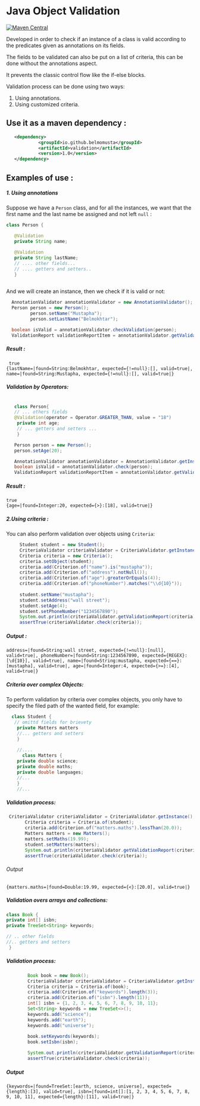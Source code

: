 # Java Object Validation
[![Maven Central](https://maven-badges.herokuapp.com/maven-central/io.github.belmomusta/validation/badge.svg?style=plastic)](https://maven-badges.herokuapp.com/maven-central/io.github.belmomusta/validation)


Developed in order to check if an instance of a class is valid according to the predicates
given as annotations on its fields.

The fields to be validated can also be put on a list of criteria, this can be done without the annotations aspect.

It prevents the classic control flow like the if-else blocks.

Validation process can be done using two ways:  
1. Using annotations.
2. Using customized criteria.


## Use it as a maven dependency  :

```XML
   <dependency>
            <groupId>io.github.belmomusta</groupId>
            <artifactId>validation</artifactId>
            <version>1.0</version>
   </dependency>
```

## Examples of use :
##### 1. Using annotations

Suppose we have a `Person` class, and for all the instances, we want that the first name and the last
name be assigned and not left `null` :

 ```JAVA
class Person {

    @Validation
    private String name;

    @Validation
    private String lastName;
    // .... other fields...
    // .... getters and setters..
    }
    
   ```
  
  And we will create an instance, then we check if it is valid or not:
   
   ```JAVA 
     AnnotationValidator annotationValidator = new AnnotationValidator();
     Person person = new Person();
            person.setName("Mustapha");
            person.setLastName("Belmokhtar");

     boolean isValid = annotationValidator.checkValidation(person);
     ValidationReport validationReportItem = annotationValidator.getValidationReport(person); // gives the details of each field
   ```
   ##### Result :

  ```Console
   true
  {lastName=|found=String:Belmokhtar, expected={!=null}:[], valid=true|, name=|found=String:Mustapha, expected={!=null}:[], valid=true|}
   ```
   
   ##### Validation by Operators: 
```JAVA

   class Person{
   // ... others fields 
   @Validation(operator = Operator.GREATER_THAN, value = "18")
    private int age;
    // ... getters and setters ...
    }
   ```
   
  ```JAVA
     Person person = new Person(); 
     person.setAge(20);
  
     AnnotationValidator annotationValidator = AnnotationValidator.getInstance();
     boolean isValid = annotationValidator.check(person);
     ValidationReport validationReportItem = annotationValidator.getValidationReport(person);
   ```
   ##### Result :
   
   ```Console
   true
   {age=|found=Integer:20, expected={>}:[18], valid=true|}
   ```

   ##### 2.Using criteria :
   You can also perform validation  over objects using `Criteria`:
   ```JAVA
        Student student = new Student();
        CriteriaValidator criteriaValidator = CriteriaValidator.getInstance();
        Criteria criteria = new Criteria();
        criteria.setObject(student);
        criteria.add(Criterion.of("name").is("mustapha"));
        criteria.add(Criterion.of("address").notNull());
        criteria.add(Criterion.of("age").greaterOrEquals(4));
        criteria.add(Criterion.of("phoneNumber").matches("\\d{10}"));
        
        student.setName("mustapha");
        student.setAddress("wall street");
        student.setAge(4);
        student.setPhoneNumber("1234567890");
        System.out.println(criteriaValidator.getValidationReport(criteria));
        assertTrue(criteriaValidator.check(criteria));
   ```
 ##### Output :
 ```Console 
 address=|found=String:wall street, expected={!=null}:[null], valid=true|, phoneNumber=|found=String:1234567890, expected={REGEX}:[\d{10}], valid=true|, name=|found=String:mustapha, expected={==}:[mustapha], valid=true|, age=|found=Integer:4, expected={>=}:[4], valid=true|}
```
##### Criteria over complex Objects: 
To perform validation by criteria over complex objects, you only have to specify the filed path of the wanted field, for example: 
```JAVA
  class Student {
   // omittd fields for brievety 
    private Matters matters
    //... getters and setters
    }
    
    //....
      class Matters {
    private double science;
    private double maths;
    private double languages;
    //...
    }
    //... 
```
##### Validation process: 

 ```JAVA 
  CriteriaValidator criteriaValidator = CriteriaValidator.getInstance();
        Criteria criteria = Criteria.of(student);
        criteria.add(Criterion.of("matters.maths").lessThan(20.0));
        Matters matters = new Matters();
        matters.setMaths(19.99);
        student.setMatters(matters);
        System.out.println(criteriaValidator.getValidationReport(criteria));
        assertTrue(criteriaValidator.check(criteria));
 ```
 ###### Output 
 ```Console 
 {matters.maths=|found=Double:19.99, expected={<}:[20.0], valid=true|}
 ```

##### Validation overs arrays and collections:

```JAVA
class Book {
private int[] isbn; 
private TreeSet<String> keywords;

// .. other fields 
//.. getters and setters
 }
```
##### Validation process:  
```JAVA
        Book book = new Book();
        CriteriaValidator criteriaValidator = CriteriaValidator.getInstance();
        Criteria criteria = Criteria.of(book);
        criteria.add(Criterion.of("keywords").length(3));
        criteria.add(Criterion.of("isbn").length(11));
        int[] isbn = {1, 2, 3, 4, 5, 6, 7, 8, 9, 10, 11};
        Set<String> keywords = new TreeSet<>();
        keywords.add("science");
        keywords.add("earth");
        keywords.add("universe");
        
        book.setKeywords(keywords);
        book.setIsbn(isbn);

        System.out.println(criteriaValidator.getValidationReport(criteria));
        assertTrue(criteriaValidator.check(criteria));
```
 ##### Output
 ```Console 
 {keywords=|found=TreeSet:[earth, science, universe], expected={length}:[3], valid=true|, isbn=|found=int[]:[1, 2, 3, 4, 5, 6, 7, 8, 9, 10, 11], expected={length}:[11], valid=true|}
 ```
 